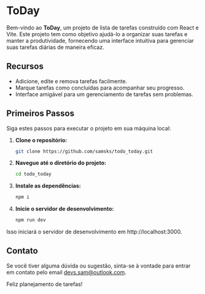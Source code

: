 # ToDay

Bem-vindo ao **ToDay**, um projeto de lista de tarefas construído com React e Vite. Este projeto tem como objetivo ajudá-lo a organizar suas tarefas e manter a produtividade, fornecendo uma interface intuitiva para gerenciar suas tarefas diárias de maneira eficaz.

## Recursos

- Adicione, edite e remova tarefas facilmente.
- Marque tarefas como concluídas para acompanhar seu progresso.
- Interface amigável para um gerenciamento de tarefas sem problemas.

## Primeiros Passos

Siga estes passos para executar o projeto em sua máquina local:

1. **Clone o repositório:**

   ```bash
   git clone https://github.com/samsks/todo_today.git

2. **Navegue até o diretório do projeto:**

   ```bash
   cd todo_today

3. **Instale as dependências:**

   ```bash
   npm i

4. **Inicie o servidor de desenvolvimento:**

   ```bash
   npm run dev

Isso iniciará o servidor de desenvolvimento em http://localhost:3000.

## Contato
Se você tiver alguma dúvida ou sugestão, sinta-se à vontade para entrar em contato pelo email devs.sam@outlook.com.

Feliz planejamento de tarefas!
